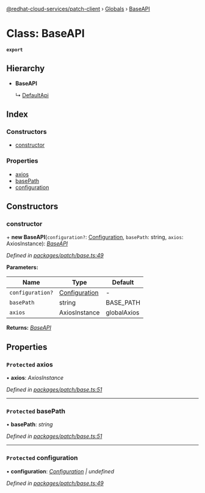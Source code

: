 [@redhat-cloud-services/patch-client](../README.md) › [Globals](../globals.md) › [BaseAPI](baseapi.md)

# Class: BaseAPI

**`export`** 

## Hierarchy

* **BaseAPI**

  ↳ [DefaultApi](defaultapi.md)

## Index

### Constructors

* [constructor](baseapi.md#constructor)

### Properties

* [axios](baseapi.md#protected-axios)
* [basePath](baseapi.md#protected-basepath)
* [configuration](baseapi.md#protected-configuration)

## Constructors

###  constructor

\+ **new BaseAPI**(`configuration?`: [Configuration](configuration.md), `basePath`: string, `axios`: AxiosInstance): *[BaseAPI](baseapi.md)*

*Defined in [packages/patch/base.ts:49](https://github.com/RedHatInsights/javascript-clients/blob/fff47de/packages/patch/base.ts#L49)*

**Parameters:**

Name | Type | Default |
------ | ------ | ------ |
`configuration?` | [Configuration](configuration.md) | - |
`basePath` | string | BASE_PATH |
`axios` | AxiosInstance | globalAxios |

**Returns:** *[BaseAPI](baseapi.md)*

## Properties

### `Protected` axios

• **axios**: *AxiosInstance*

*Defined in [packages/patch/base.ts:51](https://github.com/RedHatInsights/javascript-clients/blob/fff47de/packages/patch/base.ts#L51)*

___

### `Protected` basePath

• **basePath**: *string*

*Defined in [packages/patch/base.ts:51](https://github.com/RedHatInsights/javascript-clients/blob/fff47de/packages/patch/base.ts#L51)*

___

### `Protected` configuration

• **configuration**: *[Configuration](configuration.md) | undefined*

*Defined in [packages/patch/base.ts:49](https://github.com/RedHatInsights/javascript-clients/blob/fff47de/packages/patch/base.ts#L49)*
